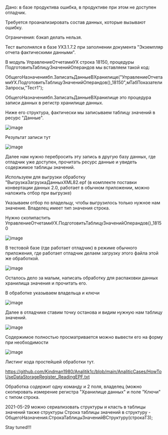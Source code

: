 Дано: в базе продуктива ошибка, в продуктиве при этом не доступен отладчик.

Требуется проанализировать состав данных, которые вызывают ошибку.

Ограничения: бэкап делать нельзя.

Тест выполнялся в базе УХ3.1.7.2 при заполнении документа "Экземпляр отчета фактическими данными".

В модуль УправлениеОтчетамиУХ строка 18150, процедуры ПодготовитьТаблицуЗначенийОперандов мы вставляем такой код:

ОбщегоНазначениябп.ЗаписатьДанныеВХранилище("УправлениеОтчетамиУХ.ПодготовитьТаблицуЗначенийОперандов()_18150",мТабПоказателиЗапросы,"Тест1");

ОбщегоНазначениябп.ЗаписатьДанныеВХранилище это процедура записи данных в регистр хранилище данных.

Ниже его структура, фактически мы записываем таблицу значений в ресурс "Данные". 

![image](https://user-images.githubusercontent.com/5235515/118364951-5bd64d80-b5a3-11eb-920c-8ca9dd558a7b.png)

Результат записи тут

![image](https://user-images.githubusercontent.com/5235515/118364802-a86d5900-b5a2-11eb-8a1d-5ea3f39bab75.png)

Далее нам нужно перебросить эту запись в другую базу данных, где отладчик уже доступен, прочитать ресурс данные и увидеть содержимое таблицы значений.

Используем для выгрузки обработку "ВыгрузкаЗагрузкаДанныхXML82.epf (в комплекте поставки конвертации данных 2.0, работает в обычном приложении, можно наложить отбор при выгрузке)

Указываем отбор по владельцу, чтобы выгрузилось только нужное нам значение. Владелец имеет тип значения строка. 

Нужно скопипастить УправлениеОтчетамиУХ.ПодготовитьТаблицуЗначенийОперандов()_18150 

![image](https://user-images.githubusercontent.com/5235515/118365726-bc1abe80-b5a6-11eb-9c6a-d0080589887b.png)

В тестовой базе (где работает отладчик) в режиме обычного приложения, где работает отладчик делаем загрузку этого файла этой же обработкой.

![image](https://user-images.githubusercontent.com/5235515/118365886-2e8b9e80-b5a7-11eb-8016-5b9163973e81.png)

Осталось дело за малым, написать обработку для распаковки данных хранилища значения и прочитать его.

В обработке указываем владельца и ключи

![image](https://user-images.githubusercontent.com/5235515/118366725-1c126480-b5a9-11eb-980b-a3d33f43030a.png)

Далее в отладчике ставим точку останова и видим нужную нам таблицу значений.

![image](https://user-images.githubusercontent.com/5235515/118367013-49f7a900-b5a9-11eb-89d0-1020fff1778d.png)

Содержимое полностью просматривается можно вывести его на форму при необходимости

![image](https://user-images.githubusercontent.com/5235515/118367056-81feec00-b5a9-11eb-978d-b1e637a611d3.png)

Листинг кода простейшей обработки тут.

https://github.com/Kindman1980/Analitik1c/blob/main/AnaliticCases/HowToUseDataStorageRegister_ReadingEPF.txt

Обработка содержит одну команду и 2 поля, владелец (можно скопировать измерение регистра "Хранилище данных" и поле "Ключи" с типом строка. 

2021-05-29
можно сериализовать структуры и класть в таблицы значений также структуры
Строка таблицы значений в структуру - ОбщегоНазначения.СтрокаТаблицыЗначенийВСтруктуру(строкаТЗ);




Stay tuned!!!
